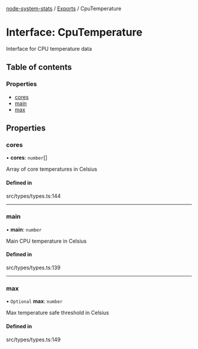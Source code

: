 [node-system-stats](../README.md) / [Exports](../modules.md) / CpuTemperature

# Interface: CpuTemperature

Interface for CPU temperature data

## Table of contents

### Properties

- [cores](CpuTemperature.md#cores)
- [main](CpuTemperature.md#main)
- [max](CpuTemperature.md#max)

## Properties

### cores

• **cores**: `number`[]

Array of core temperatures in Celsius

#### Defined in

src/types/types.ts:144

___

### main

• **main**: `number`

Main CPU temperature in Celsius

#### Defined in

src/types/types.ts:139

___

### max

• `Optional` **max**: `number`

Max temperature safe threshold in Celsius

#### Defined in

src/types/types.ts:149
